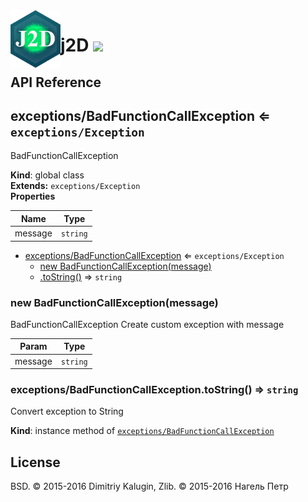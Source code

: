 <img src="https://github.com/fsggs/j2d/blob/0.2.0-dev/src/img/logo.png?raw=true" align="left" width="80"/>
<h1 align="left">j2D <a href="https://www.versioneye.com/user/projects/56afa5f63d82b9003761dfc8">
    <img src="https://www.versioneye.com/user/projects/56afa5f63d82b9003761dfc8/badge.svg?style=flat"/></a></h1>


## API Reference

<a name="exceptions/BadFunctionCallException"></a>

## exceptions/BadFunctionCallException ⇐ <code>exceptions/Exception</code>
BadFunctionCallException

**Kind**: global class  
**Extends:** <code>exceptions/Exception</code>  
**Properties**

| Name | Type |
| --- | --- |
| message | <code>string</code> | 


* [exceptions/BadFunctionCallException](#exceptions/BadFunctionCallException) ⇐ <code>exceptions/Exception</code>
    * [new BadFunctionCallException(message)](#new_exceptions/BadFunctionCallException_new)
    * [.toString()](#exceptions/BadFunctionCallException+toString) ⇒ <code>string</code>

<a name="new_exceptions/BadFunctionCallException_new"></a>

### new BadFunctionCallException(message)
BadFunctionCallException
Create custom exception with message


| Param | Type |
| --- | --- |
| message | <code>string</code> | 

<a name="exceptions/BadFunctionCallException+toString"></a>

### exceptions/BadFunctionCallException.toString() ⇒ <code>string</code>
Convert exception to String

**Kind**: instance method of <code>[exceptions/BadFunctionCallException](#exceptions/BadFunctionCallException)</code>  

## License

BSD. © 2015-2016 Dimitriy Kalugin, Zlib. © 2015-2016 Нагель Петр

